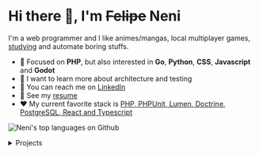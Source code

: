 # Hi there 👋, I'm ~~Felipe~~ Neni

I'm a web programmer and I like animes/mangas, local multiplayer games, [studying](http://neni.dev/ead) and automate boring stuffs.

- 📌 Focused on **PHP**, but also interested in **Go**, **Python**, **CSS**, **Javascript** and **Godot**
- 🔭 I want to learn more about architecture and testing
- 👥 You can reach me on [LinkedIn](https://www.linkedin.com/in/nenitf/)
- 💼 See my [resume](http://neni.dev/cv)
- ❤ My current favorite stack is [PHP, PHPUnit, Lumen, Doctrine, PostgreSQL, React and Typescript](https://github.com/nenitf/elefanteca_api)

![Neni's top languages on Github](https://github-readme-stats.vercel.app/api/top-langs/?username=nenitf&layout=compact&bg_color=00000000&title_color=2F80ED&icon_color=7F7F7F&text_color=7F7F7F&hide_border=true)

<details>
  <summary>Projects</summary>

<!--
[![ProjectName project](https://github-readme-stats.vercel.app/api/pin/?show_owner=true&username=nenitf&repo=projectname&bg_color=00000000&title_color=2F80ED&icon_color=7F7F7F&text_color=7F7F7F&hide_border=true)](https://github.com/nenitf/projectname#readme)
-->

## Systems

[![Report system](https://github-readme-stats.vercel.app/api/pin/?show_owner=true&username=nenitf&repo=isb-conecta&bg_color=00000000&title_color=2F80ED&icon_color=7F7F7F&text_color=7F7F7F&hide_border=true)](https://github.com/nenitf/isb-conecta)
[![Elefanteca API](https://github-readme-stats.vercel.app/api/pin/?show_owner=true&username=nenitf&repo=elefanteca_api&bg_color=00000000&title_color=2F80ED&icon_color=7F7F7F&text_color=7F7F7F&hide_border=true)](https://github.com/nenitf/elefanteca_api)

## Sites/blogs

[![Emojicom specification](https://github-readme-stats.vercel.app/api/pin/?show_owner=true&username=nenitf&repo=emojicom&bg_color=00000000&title_color=2F80ED&icon_color=7F7F7F&text_color=7F7F7F&hide_border=true)](https://github.com/nenitf/emojicom#readme)
[![Snippets blog](https://github-readme-stats.vercel.app/api/pin/?show_owner=true&username=nenitf&repo=blog_snippets&bg_color=00000000&title_color=2F80ED&icon_color=7F7F7F&text_color=7F7F7F&hide_border=true)](https://github.com/nenitf/blog_snippets)
[![Curriculum Vitae](https://github-readme-stats.vercel.app/api/pin/?show_owner=true&username=nenitf&repo=cv&bg_color=00000000&title_color=2F80ED&icon_color=7F7F7F&text_color=7F7F7F&hide_border=true)](https://github.com/nenitf/cv)
[![My portfolio](https://github-readme-stats.vercel.app/api/pin/?show_owner=true&username=nenitf&repo=nenitf.github.io&bg_color=00000000&title_color=2F80ED&icon_color=7F7F7F&text_color=7F7F7F&hide_border=true)](https://github.com/nenitf/nenitf.github.io)

## Tools (scripts, CLIs, webapps)

[![Zombicards project](https://github-readme-stats.vercel.app/api/pin/?show_owner=true&username=jooaopc&repo=zombicards&bg_color=00000000&title_color=2F80ED&icon_color=7F7F7F&text_color=7F7F7F&hide_border=true)](https://github.com/jooaopc/zombicards)
[![Esquecicio project](https://github-readme-stats.vercel.app/api/pin/?show_owner=true&username=nenitf&repo=esquecicio&bg_color=00000000&title_color=2F80ED&icon_color=7F7F7F&text_color=7F7F7F&hide_border=true)](https://github.com/nenitf/esquecicio)
[![Localspa project](https://github-readme-stats.vercel.app/api/pin/?show_owner=true&username=nenitf&repo=localspa&bg_color=00000000&title_color=2F80ED&icon_color=7F7F7F&text_color=7F7F7F&hide_border=true)](https://github.com/nenitf/localspa)
[![Dailypong](https://github-readme-stats.vercel.app/api/pin/?show_owner=true&username=nenitf&repo=dailypong&bg_color=00000000&title_color=2F80ED&icon_color=7F7F7F&text_color=7F7F7F&hide_border=true)](https://github.com/nenitf/dailypong)

</details>
